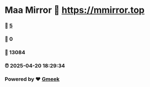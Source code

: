 # Maa Mirror :link: https://mmirror.top 
### :page_facing_up: [5](https://mmirror.top/tag.html) 
### :speech_balloon: 0 
### :hibiscus: 13084 
### :alarm_clock: 2025-04-20 18:29:34 
### Powered by :heart: [Gmeek](https://github.com/Meekdai/Gmeek)

